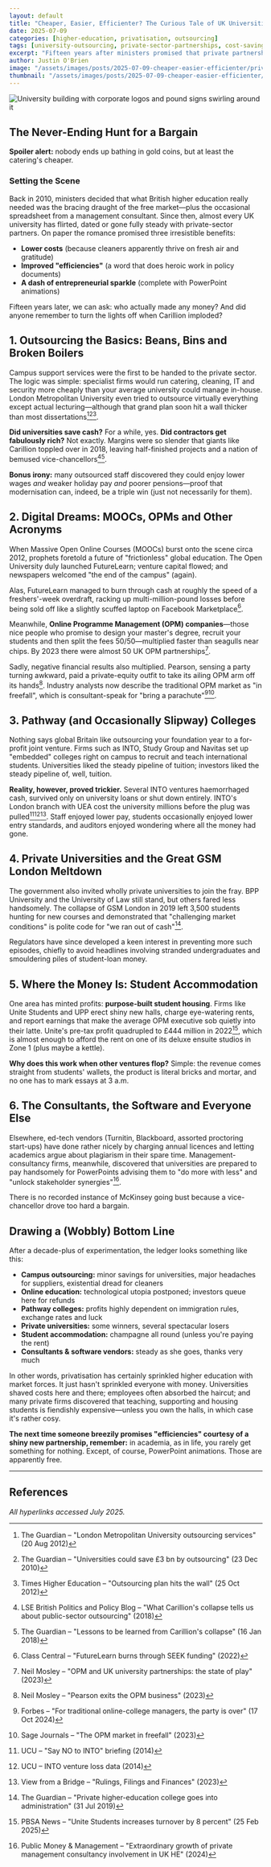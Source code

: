 ```yaml
---
layout: default
title: "Cheaper, Easier, Efficienter? The Curious Tale of UK Universities and Private Contractors"
date: 2025-07-09
categories: [higher-education, privatisation, outsourcing]
tags: [university-outsourcing, private-sector-partnerships, cost-savings, efficiency, market-forces, higher-education-policy]
excerpt: "Fifteen years after ministers promised that private partnerships would revolutionise British higher education, we ask: who actually made any money? Spoiler alert: nobody ends up bathing in gold coins, but at least the catering's cheaper."
author: Justin O'Brien
image: "/assets/images/posts/2025-07-09-cheaper-easier-efficienter/privatisation.jpg"
thumbnail: "/assets/images/posts/2025-07-09-cheaper-easier-efficienter/privatisation.jpg"
---
```


![University building with corporate logos and pound signs swirling around it](/assets/images/posts/2025-07-09-cheaper-easier-efficienter/privatisation.jpg)

## The Never-Ending Hunt for a Bargain

**Spoiler alert:** nobody ends up bathing in gold coins, but at least the catering's cheaper.

### Setting the Scene

Back in 2010, ministers decided that what British higher education really needed was the bracing draught of the free market—plus the occasional spreadsheet from a management consultant. Since then, almost every UK university has flirted, dated or gone fully steady with private-sector partners. On paper the romance promised three irresistible benefits:

- **Lower costs** (because cleaners apparently thrive on fresh air and gratitude)
- **Improved "efficiencies"** (a word that does heroic work in policy documents)
- **A dash of entrepreneurial sparkle** (complete with PowerPoint animations)

Fifteen years later, we can ask: who actually made any money? And did anyone remember to turn the lights off when Carillion imploded?

## 1. Outsourcing the Basics: Beans, Bins and Broken Boilers

Campus support services were the first to be handed to the private sector. The logic was simple: specialist firms would run catering, cleaning, IT and security more cheaply than your average university could manage in-house. London Metropolitan University even tried to outsource virtually everything except actual lecturing—although that grand plan soon hit a wall thicker than most dissertations[^1][^2][^3].

**Did universities save cash?** For a while, yes. **Did contractors get fabulously rich?** Not exactly. Margins were so slender that giants like Carillion toppled over in 2018, leaving half-finished projects and a nation of bemused vice-chancellors[^4][^5].

**Bonus irony:** many outsourced staff discovered they could enjoy lower wages *and* weaker holiday pay *and* poorer pensions—proof that modernisation can, indeed, be a triple win (just not necessarily for them).

## 2. Digital Dreams: MOOCs, OPMs and Other Acronyms

When Massive Open Online Courses (MOOCs) burst onto the scene circa 2012, prophets foretold a future of "frictionless" global education. The Open University duly launched FutureLearn; venture capital flowed; and newspapers welcomed "the end of the campus" (again).

Alas, FutureLearn managed to burn through cash at roughly the speed of a freshers'-week overdraft, racking up multi-million-pound losses before being sold off like a slightly scuffed laptop on Facebook Marketplace[^6].

Meanwhile, **Online Programme Management (OPM) companies**—those nice people who promise to design your master's degree, recruit your students and then split the fees 50/50—multiplied faster than seagulls near chips. By 2023 there were almost 50 UK OPM partnerships[^7].

Sadly, negative financial results also multiplied. Pearson, sensing a party turning awkward, paid a private-equity outfit to take its ailing OPM arm off its hands[^8]. Industry analysts now describe the traditional OPM market as "in freefall", which is consultant-speak for "bring a parachute"[^9][^10].

## 3. Pathway (and Occasionally Slipway) Colleges

Nothing says global Britain like outsourcing your foundation year to a for-profit joint venture. Firms such as INTO, Study Group and Navitas set up "embedded" colleges right on campus to recruit and teach international students. Universities liked the steady pipeline of tuition; investors liked the steady pipeline of, well, tuition.

**Reality, however, proved trickier.** Several INTO ventures haemorrhaged cash, survived only on university loans or shut down entirely. INTO's London branch with UEA cost the university millions before the plug was pulled[^11][^12][^13]. Staff enjoyed lower pay, students occasionally enjoyed lower entry standards, and auditors enjoyed wondering where all the money had gone.

## 4. Private Universities and the Great GSM London Meltdown

The government also invited wholly private universities to join the fray. BPP University and the University of Law still stand, but others fared less handsomely. The collapse of GSM London in 2019 left 3,500 students hunting for new courses and demonstrated that "challenging market conditions" is polite code for "we ran out of cash"[^14].

Regulators have since developed a keen interest in preventing more such episodes, chiefly to avoid headlines involving stranded undergraduates and smouldering piles of student-loan money.

## 5. Where the Money Is: Student Accommodation

One area has minted profits: **purpose-built student housing**. Firms like Unite Students and UPP erect shiny new halls, charge eye-watering rents, and report earnings that make the average OPM executive sob quietly into their latte. Unite's pre-tax profit quadrupled to £444 million in 2022[^15], which is almost enough to afford the rent on one of its deluxe ensuite studios in Zone 1 (plus maybe a kettle).

**Why does this work when other ventures flop?** Simple: the revenue comes straight from students' wallets, the product is literal bricks and mortar, and no one has to mark essays at 3 a.m.

## 6. The Consultants, the Software and Everyone Else

Elsewhere, ed-tech vendors (Turnitin, Blackboard, assorted proctoring start-ups) have done rather nicely by charging annual licences and letting academics argue about plagiarism in their spare time. Management-consultancy firms, meanwhile, discovered that universities are prepared to pay handsomely for PowerPoints advising them to "do more with less" and "unlock stakeholder synergies"[^16].

There is no recorded instance of McKinsey going bust because a vice-chancellor drove too hard a bargain.

## Drawing a (Wobbly) Bottom Line

After a decade-plus of experimentation, the ledger looks something like this:

- **Campus outsourcing:** minor savings for universities, major headaches for suppliers, existential dread for cleaners
- **Online education:** technological utopia postponed; investors queue here for refunds
- **Pathway colleges:** profits highly dependent on immigration rules, exchange rates and luck
- **Private universities:** some winners, several spectacular losers
- **Student accommodation:** champagne all round (unless you're paying the rent)
- **Consultants & software vendors:** steady as she goes, thanks very much

In other words, privatisation has certainly sprinkled higher education with market forces. It just hasn't sprinkled everyone with money. Universities shaved costs here and there; employees often absorbed the haircut; and many private firms discovered that teaching, supporting and housing students is fiendishly expensive—unless you own the halls, in which case it's rather cosy.

**The next time someone breezily promises "efficiencies" courtesy of a shiny new partnership, remember:** in academia, as in life, you rarely get something for nothing. Except, of course, PowerPoint animations. Those are apparently free.

---

## References

[^1]: The Guardian – "London Metropolitan University outsourcing services" (20 Aug 2012)
[^2]: The Guardian – "Universities could save £3 bn by outsourcing" (23 Dec 2010)
[^3]: Times Higher Education – "Outsourcing plan hits the wall" (25 Oct 2012)
[^4]: LSE British Politics and Policy Blog – "What Carillion's collapse tells us about public-sector outsourcing" (2018)
[^5]: The Guardian – "Lessons to be learned from Carillion's collapse" (16 Jan 2018)
[^6]: Class Central – "FutureLearn burns through SEEK funding" (2022)
[^7]: Neil Mosley – "OPM and UK university partnerships: the state of play" (2023)
[^8]: Neil Mosley – "Pearson exits the OPM business" (2023)
[^9]: Forbes – "For traditional online-college managers, the party is over" (17 Oct 2024)
[^10]: Sage Journals – "The OPM market in freefall" (2023)
[^11]: UCU – "Say NO to INTO" briefing (2014)
[^12]: UCU – INTO venture loss data (2014)
[^13]: View from a Bridge – "Rulings, Filings and Finances" (2023)
[^14]: The Guardian – "Private higher-education college goes into administration" (31 Jul 2019)
[^15]: PBSA News – "Unite Students increases turnover by 8 percent" (25 Feb 2025)
[^16]: Public Money & Management – "Extraordinary growth of private management consultancy involvement in UK HE" (2024)

*All hyperlinks accessed July 2025.*

